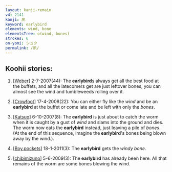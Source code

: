 ```yaml
---
layout: kanji-remain
v4: 2141
kanji: 夙
keyword: earlybird
elements: wind, bone
elementsTree: o(wind, bones)
strokes: 6
on-yomi: シュク
permalink: /夙/
---
```


## Koohii stories: 

1) [<a href="http://kanji.koohii.com/profile/Weber">Weber</a>] 2-7-2007(44): The<strong> earlybird</strong>s always get all the best food at the buffets, and all the latecomers get are just leftover bones, you can almost see the wind and tumbleweeds rolling over it.

2) [<a href="http://kanji.koohii.com/profile/Crowfoot">Crowfoot</a>] 17-4-2008(22): You can either fly like the <em>wind</em> and be an<strong> earlybird</strong> at the buffet or come late and be left with only the <em>bones</em>.

3) [<a href="http://kanji.koohii.com/profile/Katsuo">Katsuo</a>] 6-10-2007(8): The<strong> earlybird</strong> is just about to catch the worm when it is caught by a gust of <em>wind</em> and slams into the ground and dies. The worm now eats the<strong> earlybird</strong> instead, just leaving a pile of <em>bones</em>. (At the end of this sequence, imagine the<strong> earlybird</strong>&#039;s bones being blown away by the wind.).

4) [<a href="http://kanji.koohii.com/profile/Boy.pockets">Boy.pockets</a>] 18-1-2011(3): The<strong> earlybird</strong> gets the <em>windy bone</em>.

5) [<a href="http://kanji.koohii.com/profile/chibimizuno">chibimizuno</a>] 5-6-2009(3): The<strong> earlybird</strong> has already been here. All that remains of the worm are some bones blowing the wind.

